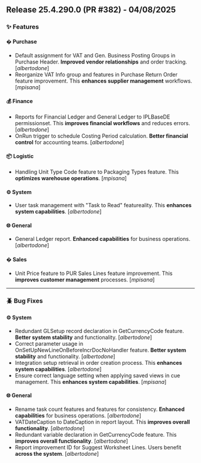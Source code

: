 ## Release 25.4.290.0 (PR #382) - 04/08/2025
### ✨ Features

#### � Purchase
  * Default assignment for VAT and Gen. Business Posting Groups in Purchase Header. **Improved vendor relationships** and order tracking. [*albertodone*]
  * Reorganize VAT Info group and features in Purchase Return Order feature improvement. This **enhances supplier management** workflows. [*mpisana*]

#### 💰 Finance
  * Reports for Financial Ledger and General Ledger to IPLBaseDE permissionset. This **improves financial workflows** and reduces errors. [*albertodone*]
  * OnRun trigger to schedule Costing Period calculation. **Better financial control** for accounting teams. [*albertodone*]

#### 📦 Logistic
  * Handling Unit Type Code feature to Packaging Types feature. This **optimizes warehouse operations**. [*mpisana*]

#### ⚙️ System
  * User task management with "Task to Read" featureality. This **enhances system capabilities**. [*albertodone*]

#### 🌐 General
  * General Ledger report. **Enhanced capabilities** for business operations. [*albertodone*]

#### �️ Sales
  * Unit Price feature to PUR Sales Lines feature improvement. This **improves customer management** processes. [*mpisana*]

---
### 🪲 Bug Fixes

#### ⚙️ System
  * Redundant GLSetup record declaration in GetCurrencyCode feature. **Better system stability** and functionality. [*albertodone*]
  * Correct parameter usage in OnSetUpNewLineOnBeforeIncrDocNoHandler feature. **Better system stability** and functionality. [*albertodone*]
  * Integration setup retrieval in order creation process. This **enhances system capabilities**. [*albertodone*]
  * Ensure correct language setting when applying saved views in cue management. This **enhances system capabilities**. [*mpisana*]

#### 🌐 General
  * Rename task count features and features for consistency. **Enhanced capabilities** for business operations. [*albertodone*]
  * VATDateCaption to DateCaption in report layout. This **improves overall functionality**. [*albertodone*]
  * Redundant variable declaration in GetCurrencyCode feature. This **improves overall functionality**. [*albertodone*]
  * Report improvement ID for Suggest Worksheet Lines. Users benefit **across the system**. [*albertodone*]

